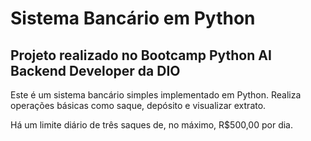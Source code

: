 # Sistema Bancário em Python

## Projeto realizado no Bootcamp Python AI Backend Developer da DIO 

Este é um sistema bancário simples implementado em Python. Realiza operações básicas como saque, depósito e visualizar extrato.

Há um limite diário de três saques de, no máximo, R$500,00 por dia.